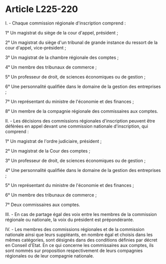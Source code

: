 # Article L225-220

I. - Chaque commission régionale d'inscription comprend :

1° Un magistrat du siège de la cour d'appel, président ;

2° Un magistrat du siège d'un tribunal de grande instance du ressort de la cour d'appel, vice-président ;

3° Un magistrat de la chambre régionale des comptes ;

4° Un membre des tribunaux de commerce ;

5° Un professeur de droit, de sciences économiques ou de gestion ;

6° Une personnalité qualifiée dans le domaine de la gestion des entreprises ;

7° Un représentant du ministre de l'économie et des finances ;

8° Un membre de la compagnie régionale des commissaires aux comptes.

II. - Les décisions des commissions régionales d'inscription peuvent être déférées en appel devant une commission nationale d'inscription, qui comprend :

1° Un magistrat de l'ordre judiciaire, président ;

2° Un magistrat de la Cour des comptes ;

3° Un professeur de droit, de sciences économiques ou de gestion ;

4° Une personnalité qualifiée dans le domaine de la gestion des entreprises ;

5° Un représentant du ministre de l'économie et des finances ;

6° Un membre des tribunaux de commerce ;

7° Deux commissaires aux comptes.

III. - En cas de partage égal des voix entre les membres de la commission régionale ou nationale, la voix du président est prépondérante.

IV. - Les membres des commissions régionales et de la commission nationale ainsi que leurs suppléants, en nombre égal et choisis dans les mêmes catégories, sont désignés dans des conditions définies par décret en Conseil d'Etat. En ce qui concerne les commissaires aux comptes, ils sont nommés sur proposition respectivement de leurs compagnies régionales ou de leur compagnie nationale.
